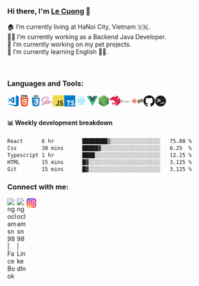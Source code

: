 ### Hi there, I'm [Le Cuong](https://github.com/lemanhcuonghaui) 👋

🏠 I’m currently living at HaNoi City, Vietnam 🇻🇳. <br/>
👨‍💻 I’m currently working as a Backend Java Developer.<br/>
🔭 I’m currently working on my pet projects.<br/>
🌱 I’m currently learning English 🤦‍♂.<br/>

<br />

### Languages and Tools:

[<img align="left" alt="Visual Studio Code" width="26px" src="https://raw.githubusercontent.com/github/explore/80688e429a7d4ef2fca1e82350fe8e3517d3494d/topics/visual-studio-code/visual-studio-code.png" />][visuastudiocode]
[<img align="left" alt="HTML5" width="26px" src="https://raw.githubusercontent.com/github/explore/80688e429a7d4ef2fca1e82350fe8e3517d3494d/topics/html/html.png" />][html]
[<img align="left" alt="CSS3" width="26px" src="https://raw.githubusercontent.com/github/explore/80688e429a7d4ef2fca1e82350fe8e3517d3494d/topics/css/css.png" />][css]
[<img align="left" alt="Sass" width="26px" src="https://raw.githubusercontent.com/github/explore/80688e429a7d4ef2fca1e82350fe8e3517d3494d/topics/sass/sass.png" />][scss]
[<img align="left" alt="JavaScript" width="26px" src="https://raw.githubusercontent.com/github/explore/80688e429a7d4ef2fca1e82350fe8e3517d3494d/topics/javascript/javascript.png" />][javascript]
[<img align="left" alt="Typescript" width="26px" src="https://raw.githubusercontent.com/devicons/devicon/master/icons/typescript/typescript-original.svg" />][typescript]
[<img align="left" alt="React" width="26px" src="https://raw.githubusercontent.com/github/explore/80688e429a7d4ef2fca1e82350fe8e3517d3494d/topics/react/react.png" />][reactjs]
[<img align="left" alt="Vue" width="26px" src="https://raw.githubusercontent.com/github/explore/80688e429a7d4ef2fca1e82350fe8e3517d3494d/topics/vue/vue.png" />][vuejs]
[<img align="left" alt="Node.js" width="26px" src="https://raw.githubusercontent.com/github/explore/80688e429a7d4ef2fca1e82350fe8e3517d3494d/topics/nodejs/nodejs.png" />][nodejs]
[<img align="left" alt="Nestjs" width="26px" src="https://github.com/nlamsn98/Logo/blob/main/nestjs.png" />][nestjs]
[<img align="left" alt="MongoDB" width="26px" src="https://raw.githubusercontent.com/github/explore/80688e429a7d4ef2fca1e82350fe8e3517d3494d/topics/mongodb/mongodb.png" />][mongodb]
[<img align="left" alt="Git" width="26px" src="https://raw.githubusercontent.com/github/explore/80688e429a7d4ef2fca1e82350fe8e3517d3494d/topics/git/git.png" />][git]
[<img align="left" alt="GitHub" width="26px" src="https://raw.githubusercontent.com/github/explore/78df643247d429f6cc873026c0622819ad797942/topics/github/github.png" />][github]
[<img align="left" alt="Terminal" width="26px" src="https://raw.githubusercontent.com/github/explore/80688e429a7d4ef2fca1e82350fe8e3517d3494d/topics/terminal/terminal.png" />][terminal]

<br />
<br />


#### :bar_chart: Weekly development breakdown

<!--START_SECTION:waka-->
```text
React      6 hr         ████████▒░░░░░░░░░░░░░░░░   75.00 % 
Css        30 mins      █████▓░░░░░░░░░░░░░░░░░░░   6.25  % 
Typescript 1 hr         ████░░░░░░░░░░░░░░░░░░░░░   12.25 % 
HTML       15 mins      █▓░░░░░░░░░░░░░░░░░░░░░░░   3.125 % 
Git        15 mins      █▓░░░░░░░░░░░░░░░░░░░░░░░   3.125 % 
```
<!--END_SECTION:waka-->

### Connect with me:

[<img align="left" alt="ngoclamsn98 | FaceBook" width="22px" src="https://raw.githubusercontent.com/peterthehan/peterthehan/master/assets/facebook.svg" />][facebook]
[<img align="left" alt="ngoclamsn98 | LinkedIn" width="22px" src="https://raw.githubusercontent.com/peterthehan/peterthehan/master/assets/linkedin.svg" />][linkedin]
[<img align="left" alt="ngoclamsn98 | Instagram" width="22px" src="https://github.com/nlamsn98/Logo/blob/main/Instagram_logo_2016.svg.png" />][instagram]


[facebook]: https://www.facebook.com/buingoclam.sn1998
[instagram]: https://www.instagram.com/buingoclam.sn1998/
[linkedin]: https://www.linkedin.com/in/ng%E1%BB%8Dc-l%E1%BA%ABm-350107166/
[visuastudiocode]: https://code.visualstudio.com/
[nodejs]: https://nodejs.org/en/
[nestjs]: https://nestjs.com/
[html]: https://www.w3schools.com/html/
[css]: https://www.w3schools.com/css/default.asp
[scss]: https://sass-lang.com/
[javascript]: https://www.javascript.info/
[typescript]: https://www.typescriptlang.org/
[reactjs]: https://reactjs.org/
[vuejs]: https://vuejs.org/
[mongodb]: https://www.mongodb.com/
[git]: https://git-scm.com/
[github]: https://github.com/
[terminal]: https://dev.to/kymiddleton/reference-guide-common-commands-for-terminal-6no
